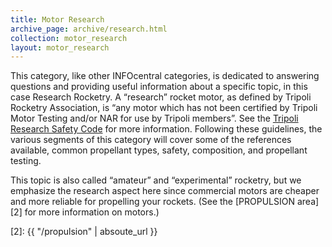 ```yaml
---
title: Motor Research
archive_page: archive/research.html
collection: motor_research
layout: motor_research
---
```

This category, like other INFOcentral categories, is dedicated to answering questions and providing useful information about a specific topic, in this case Research Rocketry.
A “research” rocket motor, as defined by Tripoli Rocketry Association, is “any motor which has not been certified by Tripoli Motor Testing and/or NAR for use by Tripoli members”.
See the [Tripoli Research Safety Code][1] for more information.
Following these guidelines, the various segments of this category will cover some of the references available, common propellant types, safety, composition, and propellant testing.

This topic is also called “amateur” and “experimental” rocketry, but we emphasize the research aspect here since commercial motors are cheaper and more reliable for propelling your rockets. 
(See the [PROPULSION area][2] for more information on motors.)

[1]: http://www.tripoli.org/Portals/1/Documents/Safety%20Code/ResearchSafetyCode%20-%202017.pdf
[2]: {{ "/propulsion" | absoute_url }}
